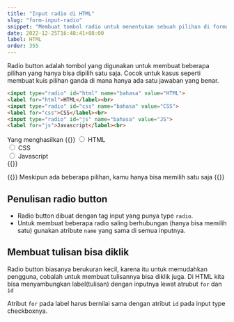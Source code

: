 ```yaml
---
title: "Input radio di HTML"
slug: "form-input-radio"
snippet: "Membuat tombol radio untuk menentukan sebuah pilihan di formulir bisa dengan radio button di HTML"
date: 2022-12-25T16:48:41+08:00
label: HTML
order: 355
---
```


Radio button adalah tombol yang digunakan untuk membuat beberapa pilihan yang hanya bisa dipilih satu saja. Cocok untuk kasus seperti membuat kuis pilihan ganda di mana hanya ada satu jawaban yang benar.

```html
<input type="radio" id="html" name="bahasa" value="HTML">
<label for="html">HTML</label><br>
<input type="radio" id="css" name="bahasa" value="CSS">
<label for="css">CSS</label><br>
<input type="radio" id="js" name="bahasa" value="JS">
<label for="js">Javascript</label><br>
```

Yang menghasilkan
{{<rawhtml>}}
<input type="radio" id="html" name="bahasa" value="HTML">
<label for="html">HTML</label><br>
<input type="radio" id="css" name="bahasa" value="CSS">
<label for="css">CSS</label><br>
<input type="radio" id="js" name="bahasa" value="JS">
<label for="js">Javascript</label><br>
{{</rawhtml>}}

{{<alert class="try">}}
Meskipun ada beberapa pilihan, kamu hanya bisa memilih satu saja
{{</alert>}}

## Penulisan radio button
- Radio button dibuat dengan tag input yang punya type `radio`. 
- Untuk membuat beberapa radio saling berhubungan (hanya bisa memilih satu) gunakan atribute `name` yang sama di semua inputnya.

## Membuat tulisan bisa diklik
Radio button biasanya berukuran kecil, karena itu untuk memudahkan pengguna, cobalah untuk membuat tulisannya bisa diklik juga. Di HTML kita bisa menyambungkan label(tulisan) dengan inputnya lewat atrubut `for` dan `id`

Atribut `for` pada label harus bernilai sama dengan atribut `id` pada input type checkboxnya.

